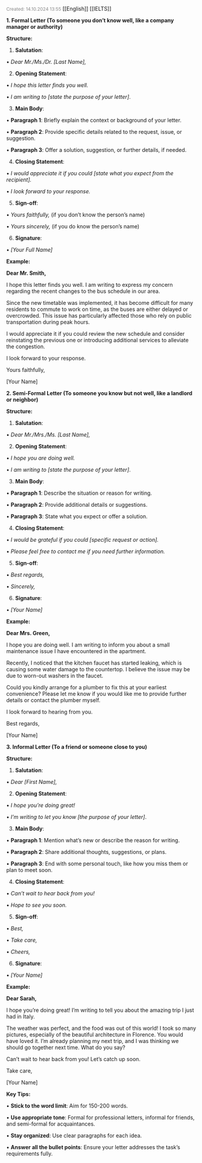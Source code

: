 <span style="font-size:12px; color:#888888;">Created: 14.10.2024 13:55</span>
[[English]] [[IELTS]]

**1. Formal Letter (To someone you don’t know well, like a company manager or authority)**

  **Structure:**

1. **Salutation**:

• _Dear Mr./Ms./Dr. [Last Name],_

2. **Opening Statement**:

• _I hope this letter finds you well._

• _I am writing to [state the purpose of your letter]_.

3. **Main Body**:

• **Paragraph 1**: Briefly explain the context or background of your letter.

• **Paragraph 2**: Provide specific details related to the request, issue, or suggestion.

• **Paragraph 3**: Offer a solution, suggestion, or further details, if needed.

4. **Closing Statement**:

• _I would appreciate it if you could [state what you expect from the recipient]._

• _I look forward to your response._

5. **Sign-off**:

• _Yours faithfully,_ (if you don’t know the person’s name)

• _Yours sincerely,_ (if you do know the person’s name)

6. **Signature**:

• _[Your Full Name]_
 

**Example:**

**Dear Mr. Smith,**

I hope this letter finds you well. I am writing to express my concern regarding the recent changes to the bus schedule in our area.

Since the new timetable was implemented, it has become difficult for many residents to commute to work on time, as the buses are either delayed or overcrowded. This issue has particularly affected those who rely on public transportation during peak hours.

I would appreciate it if you could review the new schedule and consider reinstating the previous one or introducing additional services to alleviate the congestion.

I look forward to your response.

Yours faithfully,

[Your Name]

  

**2. Semi-Formal Letter (To someone you know but not well, like a landlord or neighbor)**

**Structure:**

1. **Salutation**:

• _Dear Mr./Mrs./Ms. [Last Name],_

2. **Opening Statement**:

• _I hope you are doing well._

• _I am writing to [state the purpose of your letter]_.

3. **Main Body**:

• **Paragraph 1**: Describe the situation or reason for writing.

• **Paragraph 2**: Provide additional details or suggestions.

• **Paragraph 3**: State what you expect or offer a solution.

4. **Closing Statement**:

• _I would be grateful if you could [specific request or action]._

• _Please feel free to contact me if you need further information._

5. **Sign-off**:

• _Best regards,_

• _Sincerely,_

6. **Signature**:

• _[Your Name]_
 

**Example:**

**Dear Mrs. Green,**

I hope you are doing well. I am writing to inform you about a small maintenance issue I have encountered in the apartment.

Recently, I noticed that the kitchen faucet has started leaking, which is causing some water damage to the countertop. I believe the issue may be due to worn-out washers in the faucet.

Could you kindly arrange for a plumber to fix this at your earliest convenience? Please let me know if you would like me to provide further details or contact the plumber myself.

I look forward to hearing from you.

Best regards,

[Your Name]

  

**3. Informal Letter (To a friend or someone close to you)**

**Structure:**

1. **Salutation**:

• _Dear [First Name],_

2. **Opening Statement**:

• _I hope you’re doing great!_

• _I’m writing to let you know [the purpose of your letter]_.

3. **Main Body**:

• **Paragraph 1**: Mention what’s new or describe the reason for writing.

• **Paragraph 2**: Share additional thoughts, suggestions, or plans.

• **Paragraph 3**: End with some personal touch, like how you miss them or plan to meet soon.

4. **Closing Statement**:

• _Can’t wait to hear back from you!_

• _Hope to see you soon._

5. **Sign-off**:

• _Best,_

• _Take care,_

• _Cheers,_

6. **Signature**:

• _[Your Name]_

**Example:**

**Dear Sarah,**

I hope you’re doing great! I’m writing to tell you about the amazing trip I just had in Italy.

The weather was perfect, and the food was out of this world! I took so many pictures, especially of the beautiful architecture in Florence. You would have loved it. I’m already planning my next trip, and I was thinking we should go together next time. What do you say?

Can’t wait to hear back from you! Let’s catch up soon.

Take care,

[Your Name]

**Key Tips:**

• **Stick to the word limit**: Aim for 150-200 words.

• **Use appropriate tone**: Formal for professional letters, informal for friends, and semi-formal for acquaintances.

• **Stay organized**: Use clear paragraphs for each idea.

• **Answer all the bullet points**: Ensure your letter addresses the task’s requirements fully.

